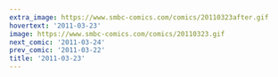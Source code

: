 ```yaml
---
extra_image: https://www.smbc-comics.com/comics/20110323after.gif
hovertext: '2011-03-23'
image: https://www.smbc-comics.com/comics/20110323.gif
next_comic: '2011-03-24'
prev_comic: '2011-03-22'
title: '2011-03-23'
---
```


